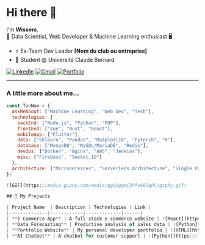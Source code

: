 # Hi there 👋

I'm **Wissem**,  
🚀 Data Scientist, Web Developer & Machine Learning enthusiast 🖥️

- ⚡ Ex-Team Dev Leader **[Nom du club ou entreprise]**
- 📍 Student @ Université Claude Bernard

[![LinkedIn](https://img.shields.io/badge/LinkedIn-blue?style=flat-square&logo=linkedin)](https://www.linkedin.com/in/tonprofil/)
[![Gmail](https://img.shields.io/badge/Gmail-red?style=flat-square&logo=gmail)](wissem.cherbal@gmail.com)
[![Portfolio](https://img.shields.io/badge/Portfolio-%23FFA500?style=flat-square)](wissem-cherbal-portfolio.fr)

---

### A little more about me...  

```js
const TonNom = {
  askMeAbout: ["Machine Learning", "Web Dev", "Tech"],
  technologies: {
    backEnd: ["Node.js", "Python", "PHP"],
    frontEnd: ["Vue", "Nuxt", "React"],
    mobileApp: ["Flutter"],
    data: ["Sklearn", "Pandas", "Matplotlib", "Pytorch", "R"],
    database: ["MongoDB", "MySQL/MariaDB", "Redis"],
    devOps: ["Docker", "Nginx", "AWS", "Jenkins"],
    misc: ["Firebase", "Socket.IO"]
  },
  architecture: ["Microservices", "Serverless Architecture", "Single Page Applications"]
};

![GIF](https://media.giphy.com/media/qgQUggAC3Pfv687qPC/giphy.gif)

## 🚀 My Projects

| Project Name  | Description | Technologies | Link |
|--------------|------------|-------------|------|
| **E-Commerce App** | A full-stack e-commerce website | ![React](https://img.shields.io/badge/-React-blue) ![Node.js](https://img.shields.io/badge/-Node.js-green) ![MongoDB](https://img.shields.io/badge/-MongoDB-brightgreen) | [GitHub](https://github.com/tonrepo) |
| **Data Forecasting** | Predictive analysis of sales data | ![Python](https://img.shields.io/badge/-Python-yellow) ![Pandas](https://img.shields.io/badge/-Pandas-lightblue) ![Scikit-Learn](https://img.shields.io/badge/-Scikit--learn-orange) | [GitHub](https://github.com/tonrepo) |
| **Portfolio Website** | My personal developer portfolio | ![HTML](https://img.shields.io/badge/-HTML-red) ![CSS](https://img.shields.io/badge/-CSS-blue) ![JavaScript](https://img.shields.io/badge/-JavaScript-yellow) | [Live](https://tonportfolio.com) |
| **AI Chatbot** | A chatbot for customer support | ![Python](https://img.shields.io/badge/-Python-yellow) ![TensorFlow](https://img.shields.io/badge/-TensorFlow-orange) ![NLP](https://img.shields.io/badge/-NLP-purple) | [GitHub](https://github.com/tonrepo) |



